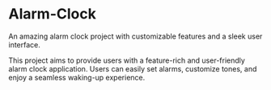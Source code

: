 # Alarm-Clock

An amazing alarm clock project with customizable features and a sleek user interface.

This project aims to provide users with a feature-rich and user-friendly alarm clock application. Users can easily set alarms, customize tones, and enjoy a seamless waking-up experience.
